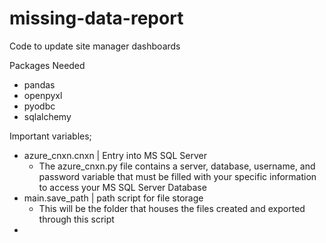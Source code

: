 # missing-data-report
 Code to update site manager dashboards

Packages Needed 
- pandas
- openpyxl
- pyodbc
- sqlalchemy


Important variables;
- azure_cnxn.cnxn  | Entry into MS SQL Server
  - The azure_cnxn.py file
    contains a server, database, username, and password 
    variable that must be filled with your specific information to access your MS SQL Server Database
- main.save_path  |  path script for file storage
  - This will be the folder that houses the files created and exported through this script
- 